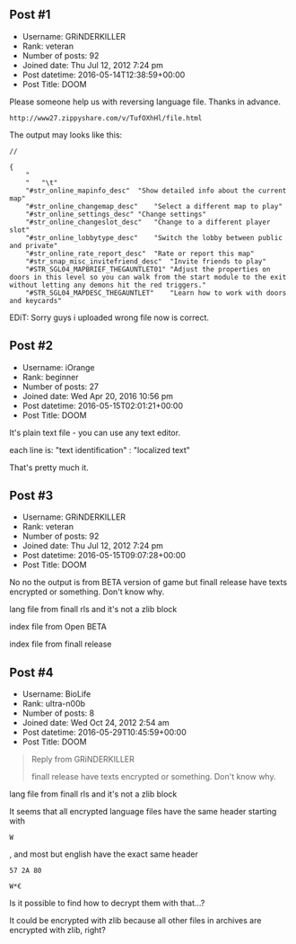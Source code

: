 ## Post #1
- Username: GRiNDERKILLER
- Rank: veteran
- Number of posts: 92
- Joined date: Thu Jul 12, 2012 7:24 pm
- Post datetime: 2016-05-14T12:38:59+00:00
- Post Title: DOOM

Please someone help us with reversing language file. Thanks in advance.

```
http://www27.zippyshare.com/v/TufOXhHl/file.html
```

The output may looks like this:

```
//

{
	"
	"	"\t"
	"#str_online_mapinfo_desc"	"Show detailed info about the current map"
	"#str_online_changemap_desc"	"Select a different map to play"
	"#str_online_settings_desc"	"Change settings"
	"#str_online_changeslot_desc"	"Change to a different player slot"
	"#str_online_lobbytype_desc"	"Switch the lobby between public and private"
	"#str_online_rate_report_desc"	"Rate or report this map"
	"#str_snap_misc_invitefriend_desc"	"Invite friends to play"
	"#STR_SGL04_MAPBRIEF_THEGAUNTLET01"	"Adjust the properties on doors in this level so you can walk from the start module to the exit without letting any demons hit the red triggers."
	"#STR_SGL04_MAPDESC_THEGAUNTLET"	"Learn how to work with doors and keycards"
```


EDiT: Sorry guys i uploaded wrong file now is correct.
## Post #2
- Username: iOrange
- Rank: beginner
- Number of posts: 27
- Joined date: Wed Apr 20, 2016 10:56 pm
- Post datetime: 2016-05-15T02:01:21+00:00
- Post Title: DOOM

It's  plain text file - you can use any text editor.

each line is:
"text identification" : "localized text"

That's pretty much it.
## Post #3
- Username: GRiNDERKILLER
- Rank: veteran
- Number of posts: 92
- Joined date: Thu Jul 12, 2012 7:24 pm
- Post datetime: 2016-05-15T09:07:28+00:00
- Post Title: DOOM

No no the output is from BETA version of game but finall release have texts encrypted or something. Don't know why.

lang file from finall rls and it's not a zlib block


index file from Open BETA


index file from finall release
## Post #4
- Username: BioLife
- Rank: ultra-n00b
- Number of posts: 8
- Joined date: Wed Oct 24, 2012 2:54 am
- Post datetime: 2016-05-29T10:45:59+00:00
- Post Title: DOOM

> Reply from GRiNDERKILLER
>
> finall release have texts encrypted or something. Don't know why.

lang file from finall rls and it's not a zlib block

It seems that all encrypted language files have the same header starting with 
```
W
```
, and most but english have the exact same header 
```
57 2A 80
```
 
```
W*€
```


Is it possible to find how to decrypt them with that...?

It could be encrypted with zlib because all other files in archives are encrypted with zlib, right?
